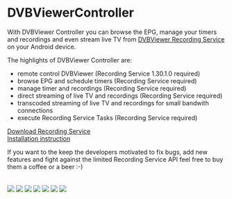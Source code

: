 # DVBViewerController

<p>
With DVBViewer Controller you can browse the EPG, manage your timers and recordings and even stream live TV from <a title="DVBViewer Recording Service" href="http://en.dvbviewer.tv/wiki/DVBViewer_Recording_Service">DVBViewer Recording Service</a> on your Android device.
</p>

<p>
The highlights of DVBViewer Controller are:

<ul>
  <li>remote control DVBViewer (Recording Service 1.30.1.0 required)</li>
  <li>browse EPG and schedule timers (Recording Service required)</li>
  <li>manage timer and recordings (Recording Service required)</li>
  <li>direct streaming of live TV and recordings (Recording Service required)</li>
  <li>transcoded streaming of live TV and recordings for small bandwith connections</li>
  <li>execute Recording Service Tasks (Recording Service required)</li>
</ul>
</p>
<p>
<a title="Download Recording Service" href="https://www.dvbviewer.tv/members/download.php?id=1265">Download Recording Service</a><br>
<a title="Installation instruction" href="http://en.dvbviewer.tv/wiki/Recording_Service_Installation_Guide">Installation instruction</a>
</p>
<p>
If you want to the keep the developers motivated to fix bugs, add new features and fight against the limited Recording Service API feel free to buy them a coffee or a beer :-)
</div>
</p>
<p><a title="Paypal Donation" href="https://www.paypal.com/cgi-bin/webscr?cmd=_s-xclick&hosted_button_id=XBZT782XQV7AY" rel="nofollow"><img src="https://www.paypal.com/en_US/i/btn/x-click-but04.gif" alt=""></img></a> </p>
<p>
<img src="http://rayba.de/dvb/screenshots/dashboard.png" align="middle" /> 
<img src="http://rayba.de/dvb/screenshots/channels.png" align="middle" /> 
<img src="http://rayba.de/dvb/screenshots/channel_epg.png" align="middle" />
<img src="http://rayba.de/dvb/screenshots/recordings.png" align="middle" />
<img src="http://rayba.de/dvb/screenshots/tasks.png" align="middle" />
<img src="http://rayba.de/dvb/screenshots/status.png" align="middle" />
<img src="http://rayba.de/dvb/screenshots/remote.png" align="middle" />
</p>
